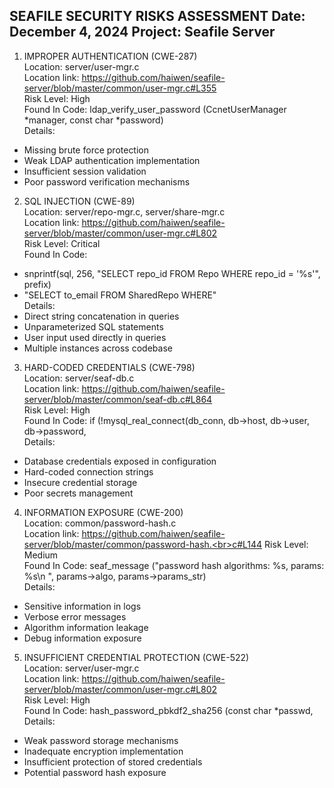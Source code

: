 SEAFILE SECURITY RISKS ASSESSMENT
Date: December 4, 2024
Project: Seafile Server
--------------------------------------

1. IMPROPER AUTHENTICATION (CWE-287)<br>
Location: server/user-mgr.c<br>
Location link: https://github.com/haiwen/seafile-server/blob/master/common/user-mgr.c#L355 <br> 
Risk Level: High<br>
Found In Code: ldap_verify_user_password (CcnetUserManager *manager, const char *password)<br>
Details:<br>
- Missing brute force protection
- Weak LDAP authentication implementation
- Insufficient session validation
- Poor password verification mechanisms

2. SQL INJECTION (CWE-89)<br>
Location: server/repo-mgr.c, server/share-mgr.c<br>
Location link: https://github.com/haiwen/seafile-server/blob/master/common/user-mgr.c#L802<br>
Risk Level: Critical<br>
Found In Code: <br>
- snprintf(sql, 256, "SELECT repo_id FROM Repo WHERE repo_id = '%s'", prefix)<br>
- "SELECT to_email FROM SharedRepo WHERE"<br>
Details:<br>
- Direct string concatenation in queries
- Unparameterized SQL statements
- User input used directly in queries
- Multiple instances across codebase

3. HARD-CODED CREDENTIALS (CWE-798)<br>
Location: server/seaf-db.c<br>
Location link: https://github.com/haiwen/seafile-server/blob/master/common/seaf-db.c#L864<br>
Risk Level: High<br>
Found In Code: if (!mysql_real_connect(db_conn, db->host, db->user, db->password,<br>
Details:<br>
- Database credentials exposed in configuration
- Hard-coded connection strings
- Insecure credential storage
- Poor secrets management

4. INFORMATION EXPOSURE (CWE-200)<br>
Location: common/password-hash.c<br>
Location link: https://github.com/haiwen/seafile-server/blob/master/common/password-hash.<br>c#L144
Risk Level: Medium<br>
Found In Code: seaf_message ("password hash algorithms: %s, params: %s\n ", params->algo, params->params_str)<br>
Details:<br>
- Sensitive information in logs
- Verbose error messages
- Algorithm information leakage
- Debug information exposure

5. INSUFFICIENT CREDENTIAL PROTECTION (CWE-522)<br>
Location: server/user-mgr.c<br>
Location link: https://github.com/haiwen/seafile-server/blob/master/common/user-mgr.c#L802<br>
Risk Level: High<br>
Found In Code: hash_password_pbkdf2_sha256 (const char *passwd,<br>
Details:<br>
- Weak password storage mechanisms
- Inadequate encryption implementation
- Insufficient protection of stored credentials
- Potential password hash exposure